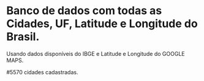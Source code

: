 # Banco de dados com todas as Cidades, UF, Latitude e Longitude do Brasil.

Usando dados disponíveis do IBGE e Latitude e Longitude do GOOGLE MAPS.

#5570 cidades cadastradas.
